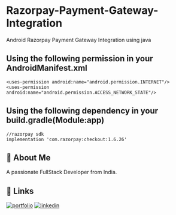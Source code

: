# Razorpay-Payment-Gateway-Integration
Android Razorpay Payment Gateway Integration using java
## Using the following permission in your AndroidManifest.xml
    <uses-permission android:name="android.permission.INTERNET"/>
    <uses-permission android:name="android.permission.ACCESS_NETWORK_STATE"/>
    
## Using the following dependency in your build.gradle(Module:app)
    //razorpay sdk
    implementation 'com.razorpay:checkout:1.6.26'



## 🚀 About Me
A passionate FullStack Developer from India.


## 🔗 Links
[![portfolio](https://img.shields.io/badge/my_portfolio-000?style=for-the-badge&logo=ko-fi&logoColor=white)](https://github.com/MPandey9)
[![linkedin](https://img.shields.io/badge/linkedin-0A66C2?style=for-the-badge&logo=linkedin&logoColor=white)](https://in.linkedin.com/in/madhusudan-pandey-61610a198)


